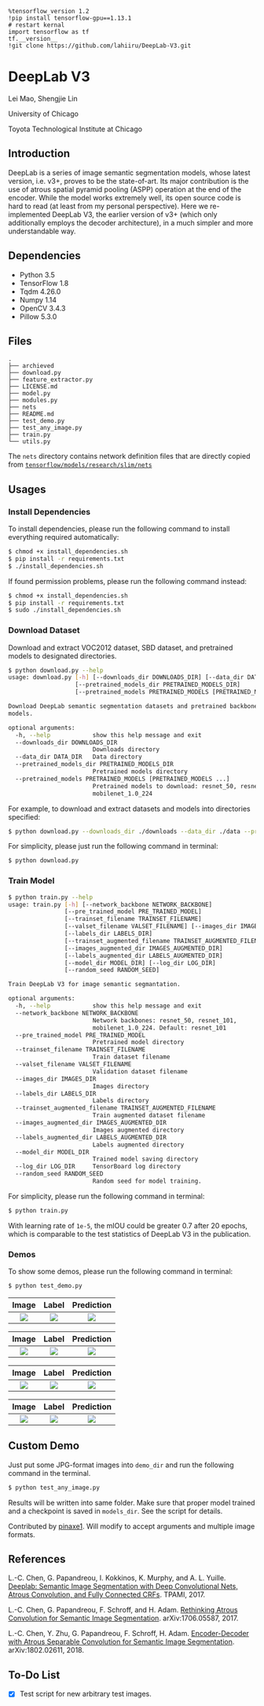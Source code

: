 ```
%tensorflow_version 1.2
!pip install tensorflow-gpu==1.13.1
# restart kernal
import tensorflow as tf
tf.__version__
!git clone https://github.com/lahiiru/DeepLab-V3.git
```

# DeepLab V3

Lei Mao, Shengjie Lin

University of Chicago

Toyota Technological Institute at Chicago

## Introduction

DeepLab is a series of image semantic segmentation models, whose latest version, i.e. v3+, proves to be the state-of-art. Its major contribution is the use of atrous spatial pyramid pooling (ASPP) operation at the end of the encoder. While the model works extremely well, its open source code is hard to read (at least from my personal perspective). Here we re-implemented DeepLab V3, the earlier version of v3+ (which only additionally employs the decoder architecture), in a much simpler and more understandable way.

## Dependencies

* Python 3.5
* TensorFlow 1.8
* Tqdm 4.26.0
* Numpy 1.14
* OpenCV 3.4.3
* Pillow 5.3.0

## Files

```
.
├── archieved
├── download.py
├── feature_extractor.py
├── LICENSE.md
├── model.py
├── modules.py
├── nets
├── README.md
├── test_demo.py
├── test_any_image.py
├── train.py
└── utils.py
```

The `nets` directory contains network definition files that are directly copied from [`tensorflow/models/research/slim/nets`](https://github.com/tensorflow/models/tree/master/research/slim/nets)

## Usages

### Install Dependencies

To install dependencies, please run the following command to install everything required automatically:

```bash
$ chmod +x install_dependencies.sh
$ pip install -r requirements.txt
$ ./install_dependencies.sh
```
If found permission problems, please run the following command instead:

```bash
$ chmod +x install_dependencies.sh
$ pip install -r requirements.txt
$ sudo ./install_dependencies.sh
```

### Download Dataset

Download and extract VOC2012 dataset, SBD dataset, and pretrained models to designated directories.

```bash
$ python download.py --help
usage: download.py [-h] [--downloads_dir DOWNLOADS_DIR] [--data_dir DATA_DIR]
                   [--pretrained_models_dir PRETRAINED_MODELS_DIR]
                   [--pretrained_models PRETRAINED_MODELS [PRETRAINED_MODELS ...]]

Download DeepLab semantic segmentation datasets and pretrained backbone
models.

optional arguments:
  -h, --help            show this help message and exit
  --downloads_dir DOWNLOADS_DIR
                        Downloads directory
  --data_dir DATA_DIR   Data directory
  --pretrained_models_dir PRETRAINED_MODELS_DIR
                        Pretrained models directory
  --pretrained_models PRETRAINED_MODELS [PRETRAINED_MODELS ...]
                        Pretrained models to download: resnet_50, resnet_101,
                        mobilenet_1.0_224
```

For example, to download and extract datasets and models into directories specified:

```bash
$ python download.py --downloads_dir ./downloads --data_dir ./data --pretrained_models_dir ./models/pretrained --pretrained_models resnet_50 resnet_101 mobilenet_1.0_224
```

For simplicity, please just run the following command in terminal:

```bash
$ python download.py
```

### Train Model

```bash
$ python train.py --help
usage: train.py [-h] [--network_backbone NETWORK_BACKBONE]
                [--pre_trained_model PRE_TRAINED_MODEL]
                [--trainset_filename TRAINSET_FILENAME]
                [--valset_filename VALSET_FILENAME] [--images_dir IMAGES_DIR]
                [--labels_dir LABELS_DIR]
                [--trainset_augmented_filename TRAINSET_AUGMENTED_FILENAME]
                [--images_augmented_dir IMAGES_AUGMENTED_DIR]
                [--labels_augmented_dir LABELS_AUGMENTED_DIR]
                [--model_dir MODEL_DIR] [--log_dir LOG_DIR]
                [--random_seed RANDOM_SEED]

Train DeepLab V3 for image semantic segmantation.

optional arguments:
  -h, --help            show this help message and exit
  --network_backbone NETWORK_BACKBONE
                        Network backbones: resnet_50, resnet_101,
                        mobilenet_1.0_224. Default: resnet_101
  --pre_trained_model PRE_TRAINED_MODEL
                        Pretrained model directory
  --trainset_filename TRAINSET_FILENAME
                        Train dataset filename
  --valset_filename VALSET_FILENAME
                        Validation dataset filename
  --images_dir IMAGES_DIR
                        Images directory
  --labels_dir LABELS_DIR
                        Labels directory
  --trainset_augmented_filename TRAINSET_AUGMENTED_FILENAME
                        Train augmented dataset filename
  --images_augmented_dir IMAGES_AUGMENTED_DIR
                        Images augmented directory
  --labels_augmented_dir LABELS_AUGMENTED_DIR
                        Labels augmented directory
  --model_dir MODEL_DIR
                        Trained model saving directory
  --log_dir LOG_DIR     TensorBoard log directory
  --random_seed RANDOM_SEED
                        Random seed for model training.
```

For simplicity, please run the following command in terminal:

```bash
$ python train.py
```

With learning rate of `1e-5`, the mIOU could be greater 0.7 after 20 epochs, which is comparable to the test statistics of DeepLab V3 in the publication.

### Demos

To show some demos, please run the following command in terminal:

```bash
$ python test_demo.py
```

Image| Label | Prediction |
:-------------------------:|:-------------------------:|:-------------------------:
![](data/demos/deeplab/resnet_101_voc2012/image_0.jpg)  |  ![](data/demos/deeplab/resnet_101_voc2012/image_0_label.png) |  ![](data/demos/deeplab/resnet_101_voc2012/image_0_prediction.png)

Image| Label | Prediction |
:-------------------------:|:-------------------------:|:-------------------------:
![](data/demos/deeplab/resnet_101_voc2012/image_1.jpg)  |  ![](data/demos/deeplab/resnet_101_voc2012/image_1_label.png) |  ![](data/demos/deeplab/resnet_101_voc2012/image_1_prediction.png)

Image| Label | Prediction |
:-------------------------:|:-------------------------:|:-------------------------:
![](data/demos/deeplab/resnet_101_voc2012/image_2.jpg)  |  ![](data/demos/deeplab/resnet_101_voc2012/image_2_label.png) |  ![](data/demos/deeplab/resnet_101_voc2012/image_2_prediction.png)

Image| Label | Prediction |
:-------------------------:|:-------------------------:|:-------------------------:
![](data/demos/deeplab/resnet_101_voc2012/image_3.jpg)  |  ![](data/demos/deeplab/resnet_101_voc2012/image_3_label.png) |  ![](data/demos/deeplab/resnet_101_voc2012/image_3_prediction.png)

## Custom Demo

Just put some JPG-format images into `demo_dir` and run the following command in the terminal.

```bash
$ python test_any_image.py
```
Results will be written into same folder. Make sure that proper model trained and a checkpoint is saved in `models_dir`. See the script for details.

Contributed by [pinaxe1](https://github.com/leimao/DeepLab_v3/pull/7). Will modify to accept arguments and multiple image formats.

## References

L.-C. Chen, G. Papandreou, I. Kokkinos, K. Murphy, and A. L. Yuille. [Deeplab: Semantic Image Segmentation with Deep Convolutional Nets, Atrous Convolution, and Fully Connected CRFs](https://arxiv.org/abs/1606.00915). TPAMI, 2017.

L.-C. Chen, G. Papandreou, F. Schroff, and H. Adam. [Rethinking Atrous Convolution for Semantic Image Segmentation](https://arxiv.org/abs/1706.05587). arXiv:1706.05587, 2017.

L.-C. Chen, Y. Zhu, G. Papandreou, F. Schroff, H. Adam. [Encoder-Decoder with Atrous Separable Convolution for Semantic Image Segmentation](https://arxiv.org/abs/1802.02611). arXiv:1802.02611, 2018.

## To-Do List

- [x] Test script for new arbitrary test images.
